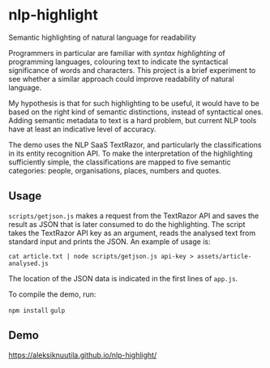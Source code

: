 # nlp-highlight
Semantic highlighting of natural language for readability

Programmers in particular are familiar with *syntax highlighting* of programming languages, colouring text to indicate the syntactical significance of words and characters. This project is a brief experiment to see whether a similar approach could improve readability of natural language.

My hypothesis is that for such highlighting to be useful, it would have to be based on the right kind of semantic distinctions, instead of syntactical ones. Adding semantic metadata to text is a hard problem, but current NLP tools have at least an indicative level of accuracy.

The demo uses the NLP SaaS TextRazor, and particularly the classifications in its entity recognition API. To make the interpretation of the highlighting sufficiently simple, the classifications are mapped to five semantic categories: people, organisations, places, numbers and quotes.

## Usage

`scripts/getjson.js` makes a request from the TextRazor API and saves the result as JSON that is later consumed to do the highlighting. The script takes the TextRazor API key as an argument, reads the analysed text from standard input and prints the JSON. An example of usage is:

`cat article.txt | node scripts/getjson.js api-key > assets/article-analysed.js`

The location of the JSON data is indicated in the first lines of `app.js`.

To compile the demo, run:

`npm install`
`gulp`

## Demo

https://aleksiknuutila.github.io/nlp-highlight/
